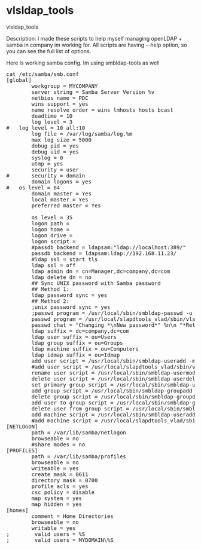 vlsldap_tools
=============

vlsldap_tools

Description: I made these scripts to help myself managing openLDAP + samba in company im working for. All scripts are having --help option, so you can see the full list of options. 


Here is working samba config. Im using smbldap-tools as well

<pre>
cat /etc/samba/smb.conf
[global]
        workgroup = MYCOMPANY
        server string = Samba Server Version %v
        netbios name = PDC
        wins support = yes
        name resolve order = wins lmhosts hosts bcast
        deadtime = 10
        log level = 3
#	log level = 10 all:10
        log file = /var/log/samba/log.%m
        max log size = 5000
        debug pid = yes
        debug uid = yes
        syslog = 0
        utmp = yes
        security = user
#       security = domain
        domain logons = yes
#	os level = 64
        domain master = Yes
        local master = Yes
        preferred master = Yes

        os level = 35
        logon path =
        logon home =
        logon drive =
        logon script =
        #passdb backend = ldapsam:"ldap://localhost:389/"
        passdb backend = ldapsam:ldap://192.168.11.23/
        #ldap ssl = start tls
        ldap ssl = off
        ldap admin dn = cn=Manager,dc=company,dc=com
        ldap delete dn = no
        ## Sync UNIX password with Samba password
        ## Method 1:
        ldap password sync = yes
        ## Method 2:
        ;unix password sync = yes
        ;passwd program = /usr/local/sbin/smbldap-passwd -u '%u'
        passwd program = /usr/local/slapdtools_vlad/sbin/vlsldap_passwd '%u' -p
        passwd chat = "Changing *\nNew password*" %n\n "*Retype new password*" %n\n"
        ldap suffix = dc=company,dc=com
        ldap user suffix = ou=Users
        ldap group suffix = ou=Groups
        ldap machine suffix = ou=Computers
        ldap idmap suffix = ou=Idmap
        add user script = /usr/local/sbin/smbldap-useradd -m '%u' -t 1
        #add user script = /usr/local/slapdtools_vlad/sbin/vlsldap_useradd --fullname='Firstname Lastname'
        rename user script = /usr/local/sbin/smbldap-usermod -r '%unew' '%uold'
        delete user script = /usr/local/sbin/smbldap-userdel '%u'
        set primary group script = /usr/local/sbin/smbldap-usermod -g '%g' '%u'
        add group script = /usr/local/sbin/smbldap-groupadd -p '%g'
        delete group script = /usr/local/sbin/smbldap-groupdel '%g'
        add user to group script = /usr/local/sbin/smbldap-groupmod -m '%u' '%g'
        delete user from group script = /usr/local/sbin/smbldap-groupmod -x '%u' '%g'
        add machine script = /usr/local/sbin/smbldap-useradd -w '%u' -t 1
        #add machine script = /usr/local/slapdtools_vlad/sbin/vlsldap_machineadd --pcname="%u"
[NETLOGON]
        path = /var/lib/samba/netlogon
        browseable = no
        #share modes = no
[PROFILES]
        path = /var/lib/samba/profiles
        browseable = no
        writeable = yes
        create mask = 0611
        directory mask = 0700
        profile acls = yes
        csc policy = disable
        map system = yes
        map hidden = yes
[homes]
        comment = Home Directories
        browseable = no
        writable = yes
;        valid users = %S
;        valid users = MYDOMAIN\%S
</pre>
